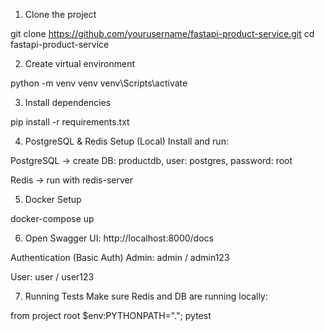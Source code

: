 1. Clone the project


git clone https://github.com/yourusername/fastapi-product-service.git
cd fastapi-product-service

2. Create virtual environment
   
python -m venv venv
venv\Scripts\activate

3. Install dependencies

pip install -r requirements.txt

4. PostgreSQL & Redis Setup (Local)
Install and run:

PostgreSQL → create DB: productdb, user: postgres, password: root

Redis → run with redis-server

5. Docker Setup

docker-compose up

6. Open Swagger UI: http://localhost:8000/docs

Authentication (Basic Auth)
Admin: admin / admin123


User: user / user123

7. Running Tests
Make sure Redis and DB are running locally:

from project root
$env:PYTHONPATH="."; pytest         
